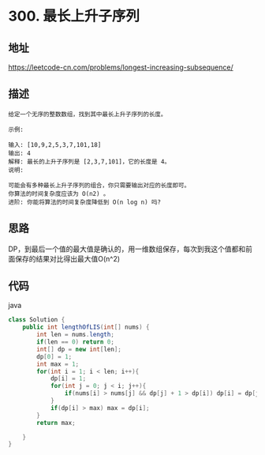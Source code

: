 # 300. 最长上升子序列

## 地址

https://leetcode-cn.com/problems/longest-increasing-subsequence/

## 描述
```
给定一个无序的整数数组，找到其中最长上升子序列的长度。

示例:

输入: [10,9,2,5,3,7,101,18]
输出: 4 
解释: 最长的上升子序列是 [2,3,7,101]，它的长度是 4。
说明:

可能会有多种最长上升子序列的组合，你只需要输出对应的长度即可。
你算法的时间复杂度应该为 O(n2) 。
进阶: 你能将算法的时间复杂度降低到 O(n log n) 吗?
```

## 思路

DP，到最后一个值的最大值是确认的，用一维数组保存，每次到我这个值都和前面保存的结果对比得出最大值O(n^2)

## 代码

java

```java
class Solution {
    public int lengthOfLIS(int[] nums) {
        int len = nums.length;
        if(len == 0) return 0;
        int[] dp = new int[len];
        dp[0] = 1;
        int max = 1;
        for(int i = 1; i < len; i++){
            dp[i] = 1;
            for(int j = 0; j < i; j++){
                if(nums[i] > nums[j] && dp[j] + 1 > dp[i]) dp[i] = dp[j] + 1;
            }
            if(dp[i] > max) max = dp[i];
        }
        return max;

    }
}
```
